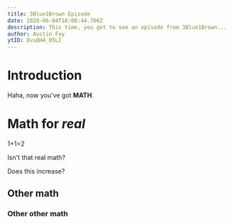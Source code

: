 ```yaml
---
title: 3Blue1Brown Episode
date: 2020-06-04T16:08:44.766Z
description: This time, you get to see an episode from 3Blue1Brown...
author: Austin Fay
ytID: QvuQH4_05LI
---
```


# Introduction

Haha, now you've got **MATH**.

# Math for _real_

1+1=2

Isn't that real math?

Does this increase?

## Other math

### Other other math